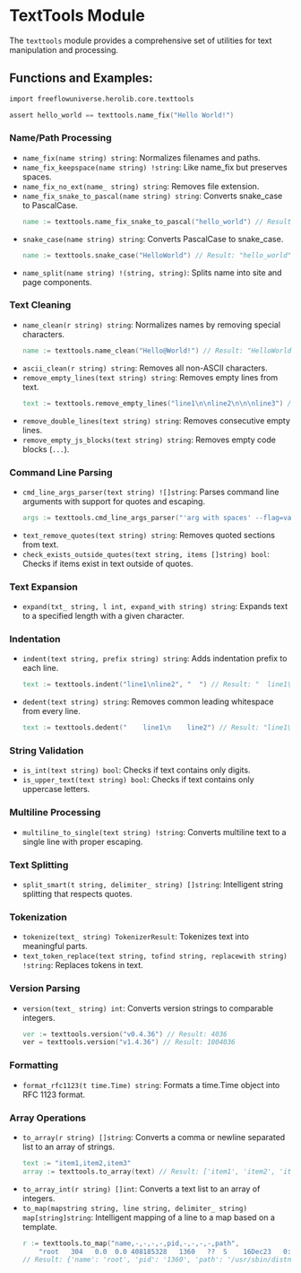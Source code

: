 # TextTools Module

The `texttools` module provides a comprehensive set of utilities for text manipulation and processing.

## Functions and Examples:

```v
import freeflowuniverse.herolib.core.texttools

assert hello_world == texttools.name_fix("Hello World!")

```
### Name/Path Processing
*   `name_fix(name string) string`: Normalizes filenames and paths.
*   `name_fix_keepspace(name string) !string`: Like name_fix but preserves spaces.
*   `name_fix_no_ext(name_ string) string`: Removes file extension.
*   `name_fix_snake_to_pascal(name string) string`: Converts snake_case to PascalCase.
    ```v
    name := texttools.name_fix_snake_to_pascal("hello_world") // Result: "HelloWorld"
    ```
*   `snake_case(name string) string`: Converts PascalCase to snake_case.
    ```v
    name := texttools.snake_case("HelloWorld") // Result: "hello_world"
    ```
*   `name_split(name string) !(string, string)`: Splits name into site and page components.


### Text Cleaning
*   `name_clean(r string) string`: Normalizes names by removing special characters.
    ```v
    name := texttools.name_clean("Hello@World!") // Result: "HelloWorld"
    ```
*   `ascii_clean(r string) string`: Removes all non-ASCII characters.
*   `remove_empty_lines(text string) string`: Removes empty lines from text.
    ```v
    text := texttools.remove_empty_lines("line1\n\nline2\n\n\nline3") // Result: "line1\nline2\nline3"
    ```
*   `remove_double_lines(text string) string`: Removes consecutive empty lines.
*   `remove_empty_js_blocks(text string) string`: Removes empty code blocks (```...```).

### Command Line Parsing
*   `cmd_line_args_parser(text string) ![]string`: Parses command line arguments with support for quotes and escaping.
    ```v
    args := texttools.cmd_line_args_parser("'arg with spaces' --flag=value") // Result: ['arg with spaces', '--flag=value']
    ```
*   `text_remove_quotes(text string) string`: Removes quoted sections from text.
*   `check_exists_outside_quotes(text string, items []string) bool`: Checks if items exist in text outside of quotes.

### Text Expansion
*   `expand(txt_ string, l int, expand_with string) string`: Expands text to a specified length with a given character.

### Indentation
*   `indent(text string, prefix string) string`: Adds indentation prefix to each line.
    ```v
    text := texttools.indent("line1\nline2", "  ") // Result: "  line1\n  line2\n"
    ```
*   `dedent(text string) string`: Removes common leading whitespace from every line.
    ```v
    text := texttools.dedent("    line1\n    line2") // Result: "line1\nline2"
    ```

### String Validation
*   `is_int(text string) bool`: Checks if text contains only digits.
*   `is_upper_text(text string) bool`: Checks if text contains only uppercase letters.

### Multiline Processing
*   `multiline_to_single(text string) !string`: Converts multiline text to a single line with proper escaping.

### Text Splitting
*   `split_smart(t string, delimiter_ string) []string`: Intelligent string splitting that respects quotes.

### Tokenization
*   `tokenize(text_ string) TokenizerResult`: Tokenizes text into meaningful parts.
*   `text_token_replace(text string, tofind string, replacewith string) !string`: Replaces tokens in text.

### Version Parsing
*   `version(text_ string) int`: Converts version strings to comparable integers.
    ```v
    ver := texttools.version("v0.4.36") // Result: 4036
    ver = texttools.version("v1.4.36") // Result: 1004036
    ```

### Formatting
*   `format_rfc1123(t time.Time) string`: Formats a time.Time object into RFC 1123 format.
  

### Array Operations
*   `to_array(r string) []string`: Converts a comma or newline separated list to an array of strings.
    ```v
    text := "item1,item2,item3"
    array := texttools.to_array(text) // Result: ['item1', 'item2', 'item3']
    ```
*   `to_array_int(r string) []int`: Converts a text list to an array of integers.
*   `to_map(mapstring string, line string, delimiter_ string) map[string]string`: Intelligent mapping of a line to a map based on a template.
    ```v
    r := texttools.to_map("name,-,-,-,-,pid,-,-,-,-,path",
        "root   304   0.0  0.0 408185328   1360   ??  S    16Dec23   0:34.06 /usr/sbin/distnoted")
    // Result: {'name': 'root', 'pid': '1360', 'path': '/usr/sbin/distnoted'}
    ```

